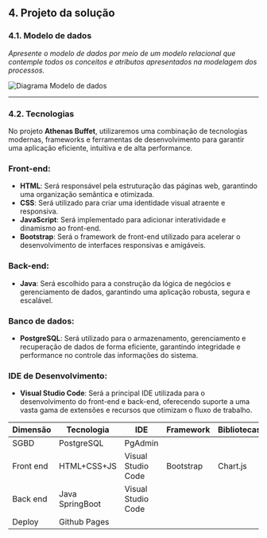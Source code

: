 ## 4. Projeto da solução

### 4.1. Modelo de dados

_Apresente o modelo de dados por meio de um modelo relacional que contemple todos os conceitos e atributos apresentados na modelagem dos processos._ 

![Diagrama Modelo de dados](https://github.com/user-attachments/assets/2595d265-80f4-4b6c-95bb-94d8b9cd2813)



---

### 4.2. Tecnologias


No projeto **Athenas Buffet**, utilizaremos uma combinação de tecnologias modernas, frameworks e ferramentas de desenvolvimento para garantir uma aplicação eficiente, intuitiva e de alta performance.

### **Front-end:**
- **HTML**: Será responsável pela estruturação das páginas web, garantindo uma organização semântica e otimizada.
- **CSS**: Será utilizado para criar uma identidade visual atraente e responsiva.
- **JavaScript**: Será implementado para adicionar interatividade e dinamismo ao front-end.
- **Bootstrap**: Será o framework de front-end utilizado para acelerar o desenvolvimento de interfaces responsivas e amigáveis.

### **Back-end:**
- **Java**: Será escolhido para a construção da lógica de negócios e gerenciamento de dados, garantindo uma aplicação robusta, segura e escalável.

### **Banco de dados:**
- **PostgreSQL**: Será utilizado para o armazenamento, gerenciamento e recuperação de dados de forma eficiente, garantindo integridade e performance no controle das informações do sistema.

### **IDE de Desenvolvimento:**
- **Visual Studio Code**: Será a principal IDE utilizada para o desenvolvimento do front-end e back-end, oferecendo suporte a uma vasta gama de extensões e recursos que otimizam o fluxo de trabalho.




| **Dimensão**   | **Tecnologia**  |       **IDE**      | **Framework**| **Bibliotecas**|
| ---            | ---             |  ---               | ---          | ---            |
| SGBD           | PostgreSQL      |     PgAdmin        |              |                |
| Front end      | HTML+CSS+JS     | Visual Studio Code |   Bootstrap  |  Chart.js      |
| Back end       | Java SpringBoot | Visual Studio Code |              |                |
| Deploy         | Github Pages    |                    |              |                |





